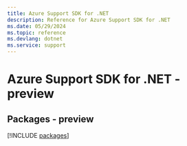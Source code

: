 ```yaml
---
title: Azure Support SDK for .NET
description: Reference for Azure Support SDK for .NET
ms.date: 05/29/2024
ms.topic: reference
ms.devlang: dotnet
ms.service: support
---
```

# Azure Support SDK for .NET - preview
## Packages - preview
[!INCLUDE [packages](support-index.md)]